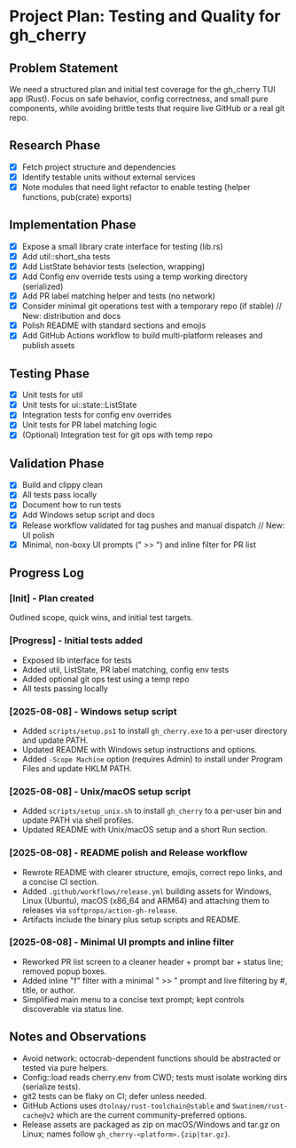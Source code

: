 # Project Plan: Testing and Quality for gh_cherry

## Problem Statement

We need a structured plan and initial test coverage for the gh_cherry TUI app (Rust). Focus on safe behavior, config correctness, and small pure components, while avoiding brittle tests that require live GitHub or a real git repo.

## Research Phase

- [x] Fetch project structure and dependencies
- [x] Identify testable units without external services
- [x] Note modules that need light refactor to enable testing (helper functions, pub(crate) exports)

## Implementation Phase

- [x] Expose a small library crate interface for testing (lib.rs)
- [x] Add util::short_sha tests
- [x] Add ListState behavior tests (selection, wrapping)
- [x] Add Config env override tests using a temp working directory (serialized)
- [x] Add PR label matching helper and tests (no network)
- [x] Consider minimal git operations test with a temporary repo (if stable)
      // New: distribution and docs
- [x] Polish README with standard sections and emojis
- [x] Add GitHub Actions workflow to build multi-platform releases and publish assets

## Testing Phase

- [x] Unit tests for util
- [x] Unit tests for ui::state::ListState
- [x] Integration tests for config env overrides
- [x] Unit tests for PR label matching logic
- [x] (Optional) Integration test for git ops with temp repo

## Validation Phase

- [x] Build and clippy clean
- [x] All tests pass locally
- [x] Document how to run tests
- [x] Add Windows setup script and docs
- [x] Release workflow validated for tag pushes and manual dispatch
      // New: UI polish
- [x] Minimal, non-boxy UI prompts (" >> ") and inline filter for PR list

## Progress Log

### [Init] - Plan created

Outlined scope, quick wins, and initial test targets.

### [Progress] - Initial tests added

- Exposed lib interface for tests
- Added util, ListState, PR label matching, config env tests
- Added optional git ops test using a temp repo
- All tests passing locally

### [2025-08-08] - Windows setup script

- Added `scripts/setup.ps1` to install `gh_cherry.exe` to a per-user directory and update PATH.
- Updated README with Windows setup instructions and options.
- Added `-Scope Machine` option (requires Admin) to install under Program Files and update HKLM PATH.

### [2025-08-08] - Unix/macOS setup script

- Added `scripts/setup_unix.sh` to install `gh_cherry` to a per-user bin and update PATH via shell profiles.
- Updated README with Unix/macOS setup and a short Run section.

### [2025-08-08] - README polish and Release workflow

- Rewrote README with clearer structure, emojis, correct repo links, and a concise CI section.
- Added `.github/workflows/release.yml` building assets for Windows, Linux (Ubuntu), macOS (x86_64 and ARM64) and attaching them to releases via `softprops/action-gh-release`.
- Artifacts include the binary plus setup scripts and README.

### [2025-08-08] - Minimal UI prompts and inline filter

- Reworked PR list screen to a cleaner header + prompt bar + status line; removed popup boxes.
- Added inline "f" filter with a minimal " >> " prompt and live filtering by #, title, or author.
- Simplified main menu to a concise text prompt; kept controls discoverable via status line.

## Notes and Observations

- Avoid network: octocrab-dependent functions should be abstracted or tested via pure helpers.
- Config::load reads cherry.env from CWD; tests must isolate working dirs (serialize tests).
- git2 tests can be flaky on CI; defer unless needed.
- GitHub Actions uses `dtolnay/rust-toolchain@stable` and `Swatinem/rust-cache@v2` which are the current community-preferred options.
- Release assets are packaged as zip on macOS/Windows and tar.gz on Linux; names follow `gh_cherry-<platform>.{zip|tar.gz}`.
